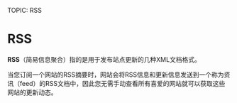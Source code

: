 TOPIC: RSS

# RSS

**RSS**（简易信息聚合）指的是用于发布站点更新的几种XML文档格式。

当您订阅一个网站的RSS摘要时，网站会将RSS信息和更新信息发送到一个称为资讯（feed）的RSS文档中，因此您无需手动查看所有喜爱的网站就可以获取这些网站的更新动态。
